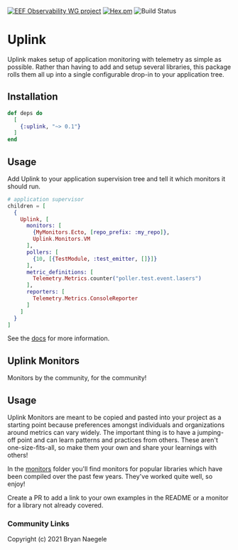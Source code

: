 [![EEF Observability WG project](https://img.shields.io/badge/EEF-Observability-black)](https://github.com/erlef/eef-observability-wg)
[![Hex.pm](https://img.shields.io/hexpm/v/uplink)](https://hex.pm/packages/uplink)
![Build Status](https://github.com/elixir-uplink/uplink/workflows/Tests/badge.svg)

# Uplink

Uplink makes setup of application monitoring with telemetry as simple as possible. Rather
than having to add and setup several libraries, this package rolls them all up into a single
configurable drop-in to your application tree.

## Installation

```elixir
def deps do
  [
    {:uplink, "~> 0.1"}
  ]
end
```

## Usage

Add Uplink to your application supervision tree and tell it which monitors
it should run.

```elixir
# application supervisor
children = [
  {
    Uplink, [
      monitors: [
        {MyMonitors.Ecto, [repo_prefix: :my_repo]},
        Uplink.Monitors.VM
      ],
      pollers: [
        {10, [{TestModule, :test_emitter, []}]}
      ],
      metric_definitions: [
        Telemetry.Metrics.counter("poller.test.event.lasers")
      ],
      reporters: [
        Telemetry.Metrics.ConsoleReporter
      ]
    ]
  }
]
```

See the [docs](https://hexdocs.pm/uplink) for more information.

## Uplink Monitors

Monitors by the community, for the community!

## Usage

Uplink Monitors are meant to be copied and pasted into your project as a starting point because
preferences amongst individuals and organizations around metrics can vary widely. The important
thing is to have a jumping-off point and can learn patterns and practices from others. These
aren't one-size-fits-all, so make them your own and share your learnings with others!

In the [monitors](https://github.com/elixir-uplink/uplink/tree/main/monitors) folder you'll find monitors for popular
libraries which have been compiled over the past few years. They've worked quite well, so
enjoy!

Create a PR to add a link to your own examples in the README or a monitor for a library
not already covered.

### Community Links

Copyright (c) 2021 Bryan Naegele
